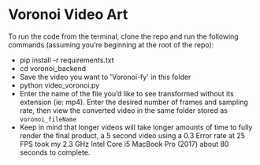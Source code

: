 # Voronoi Video Art

To run the code from the terminal, clone the repo and run the following commands (assuming you’re beginning at the root of the repo):
- pip install -r requirements.txt
- cd voronoi_backend
- Save the video you want to 'Voronoi-fy' in this folder
- python video_voronoi.py
- Enter the name of the file you’d like to see transformed without its extension (ie: mp4). Enter the desired number of frames and sampling rate, then view the converted video in the same folder stored as `voronoi_fileName` 
- Keep in mind that longer videos will take longer amounts of time to fully render the final product, a 5 second video using a 0.3 Error rate at 25 FPS took my 2.3 GHz Intel Core i5 MacBook Pro (2017) about 80 seconds to complete.
